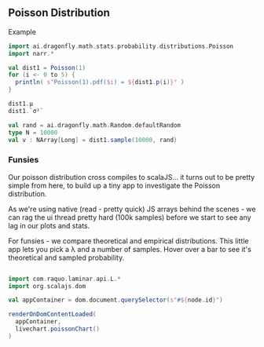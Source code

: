 ## Poisson Distribution


Example

```scala mdoc
import ai.dragonfly.math.stats.probability.distributions.Poisson
import narr.*

val dist1 = Poisson(1)
for (i <- 0 to 5) {
  println( s"Poisson(1).pdf($i) = ${dist1.p(i)}" )
}

dist1.μ
dist1.`σ²`

val rand = ai.dragonfly.math.Random.defaultRandom
type N = 10000
val v : NArray[Long] = dist1.sample(10000, rand)

```

### Funsies

Our poisson distribution cross compiles to scalaJS... it turns out to be pretty simple from here, to build up a tiny app to investigate the Poisson distribution.

As we're using native (read - pretty quick) JS arrays behind the scenes - we can rag the ui thread pretty hard (100k samples) before we start to see any lag in our plots and stats.

For funsies - we compare theoretical and empirical distributions. This little app lets you pick a λ and a number of samples. Hover over a bar to see it's theoretical and sampled probability.

```scala mdoc:js:invisible

import com.raquo.laminar.api.L.*
import org.scalajs.dom

val appContainer = dom.document.querySelector(s"#${node.id}")

renderOnDomContentLoaded(
  appContainer,
  livechart.poissonChart()
)
```